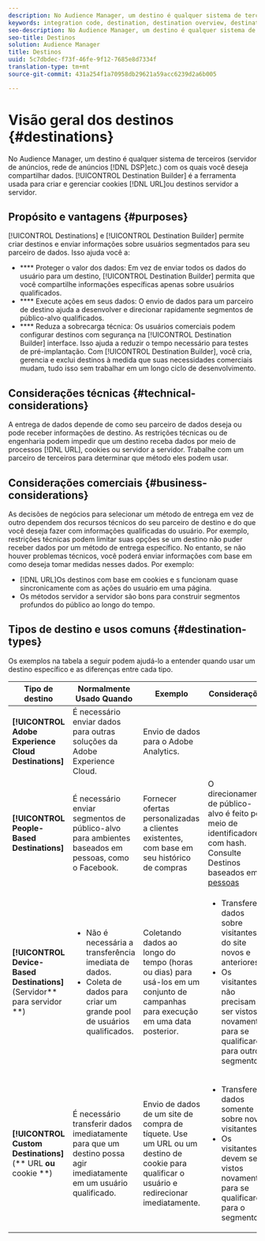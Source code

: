 ```yaml
---
description: No Audience Manager, um destino é qualquer sistema de terceiros (servidor de anúncios, DSP, rede de anúncios etc.) com os quais você deseja compartilhar dados. O Construtor de destinos é a ferramenta usada para criar e gerenciar cookies, URL ou destinos de servidor para servidor.
keywords: integration code, destination, destination overview, destination, destination, destination, destination, destination, destination, destination, destination, destination, destination, destination
seo-description: No Audience Manager, um destino é qualquer sistema de terceiros (servidor de anúncios, DSP, rede de anúncios etc.) com os quais você deseja compartilhar dados. O Construtor de destinos é a ferramenta usada para criar e gerenciar cookies, URL ou destinos de servidor para servidor.
seo-title: Destinos
solution: Audience Manager
title: Destinos
uuid: 5c7dbdec-f73f-46fe-9f12-7685e8d7334f
translation-type: tm+mt
source-git-commit: 431a254f1a70958db29621a59acc6239d2a6b005

---
```



# Visão geral dos destinos {#destinations}

No Audience Manager, um destino é qualquer sistema de terceiros (servidor de anúncios, rede de anúncios [!DNL DSP]etc.) com os quais você deseja compartilhar dados. [!UICONTROL Destination Builder] é a ferramenta usada para criar e gerenciar cookies [!DNL URL]ou destinos servidor a servidor.

## Propósito e vantagens {#purposes}

<!-- c_destinations.xml -->

[!UICONTROL Destinations] e [!UICONTROL Destination Builder] permite criar destinos e enviar informações sobre usuários segmentados para seu parceiro de dados. Isso ajuda você a:

* **** Proteger o valor dos dados: Em vez de enviar todos os dados do usuário para um destino, [!UICONTROL Destination Builder] permita que você compartilhe informações específicas apenas sobre usuários qualificados.
* **** Execute ações em seus dados: O envio de dados para um parceiro de destino ajuda a desenvolver e direcionar rapidamente segmentos de público-alvo qualificados.
* **** Reduza a sobrecarga técnica: Os usuários comerciais podem configurar destinos com segurança na [!UICONTROL Destination Builder] interface. Isso ajuda a reduzir o tempo necessário para testes de pré-implantação. Com [!UICONTROL Destination Builder], você cria, gerencia e exclui destinos à medida que suas necessidades comerciais mudam, tudo isso sem trabalhar em um longo ciclo de desenvolvimento.

## Considerações técnicas {#technical-considerations}

<!-- destination-delivery-methods.xml -->

A entrega de dados depende de como seu parceiro de dados deseja ou pode receber informações de destino. As restrições técnicas ou de engenharia podem impedir que um destino receba dados por meio de processos [!DNL URL], cookies ou servidor a servidor. Trabalhe com um parceiro de terceiros para determinar que método eles podem usar.

## Considerações comerciais {#business-considerations}

As decisões de negócios para selecionar um método de entrega em vez de outro dependem dos recursos técnicos do seu parceiro de destino e do que você deseja fazer com informações qualificadas do usuário. Por exemplo, restrições técnicas podem limitar suas opções se um destino não puder receber dados por um método de entrega específico. No entanto, se não houver problemas técnicos, você poderá enviar informações com base em como deseja tomar medidas nesses dados. Por exemplo:

* [!DNL URL]Os destinos com base em cookies e s funcionam quase sincronicamente com as ações do usuário em uma página.
* Os métodos servidor a servidor são bons para construir segmentos profundos do público ao longo do tempo.

## Tipos de destino e usos comuns {#destination-types}

Os exemplos na tabela a seguir podem ajudá-lo a entender quando usar um destino específico e as diferenças entre cada tipo.

| Tipo de destino | Normalmente Usado Quando | Exemplo | Considerações |
|--- |--- |--- |--- |
| **[!UICONTROL Adobe Experience Cloud Destinations]** | É necessário enviar dados para outras soluções da Adobe Experience Cloud. | Envio de dados para o Adobe Analytics. |  |
| **[!UICONTROL People-Based Destinations]** | É necessário enviar segmentos de público-alvo para ambientes baseados em pessoas, como o Facebook. | Fornecer ofertas personalizadas a clientes existentes, com base em seu histórico de compras | O direcionamento de público-alvo é feito por meio de identificadores com hash. Consulte Destinos baseados em [pessoas](people-based-destinations-overview.md) |
| **[!UICONTROL Device-Based Destinations]**(Servidor** para servidor **) | <ul><li>Não é necessária a transferência imediata de dados.</li><li>Coleta de dados para criar um grande pool de usuários qualificados.</li></ul> | Coletando dados ao longo do tempo (horas ou dias) para usá-los em um conjunto de campanhas para execução em uma data posterior. | <ul><li>Transfere dados sobre visitantes do site novos e anteriores. </li><li>Os visitantes não precisam ser vistos novamente para se qualificarem para outros segmentos.</li></ul> |
| **[!UICONTROL Custom Destinations]**(** URL **ou** cookie **) | É necessário transferir dados imediatamente para que um destino possa agir imediatamente em um usuário qualificado. | Envio de dados de um site de compra de tíquete. Use um URL ou um destino de cookie para qualificar o usuário e redirecionar imediatamente. | <ul><li>Transfere dados somente sobre novos visitantes. </li><li>Os visitantes devem ser vistos novamente para se qualificarem para o segmento.</li></ul> |

